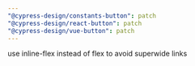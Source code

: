 ```yaml
---
"@cypress-design/constants-button": patch
"@cypress-design/react-button": patch
"@cypress-design/vue-button": patch
---
```


use inline-flex instead of flex to avoid superwide links
